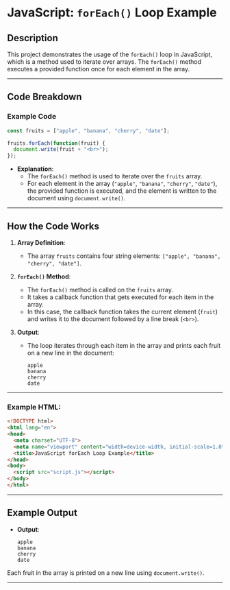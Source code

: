 # JavaScript: `forEach()` Loop Example

## Description

This project demonstrates the usage of the `forEach()` loop in JavaScript, which is a method used to iterate over arrays. The `forEach()` method executes a provided function once for each element in the array.

---

## Code Breakdown

### Example Code

```javascript
const fruits = ["apple", "banana", "cherry", "date"];

fruits.forEach(function(fruit) {
  document.write(fruit + "<br>");
});
```

- **Explanation**:
  - The `forEach()` method is used to iterate over the `fruits` array.
  - For each element in the array (`"apple"`, `"banana"`, `"cherry"`, `"date"`), the provided function is executed, and the element is written to the document using `document.write()`.

---

## How the Code Works

1. **Array Definition**: 
   - The array `fruits` contains four string elements: `["apple", "banana", "cherry", "date"]`.

2. **`forEach()` Method**:
   - The `forEach()` method is called on the `fruits` array.
   - It takes a callback function that gets executed for each item in the array.
   - In this case, the callback function takes the current element (`fruit`) and writes it to the document followed by a line break (`<br>`).

3. **Output**:
   - The loop iterates through each item in the array and prints each fruit on a new line in the document:
     ```
     apple
     banana
     cherry
     date
     ```

---


### Example HTML:

```html
<!DOCTYPE html>
<html lang="en">
<head>
  <meta charset="UTF-8">
  <meta name="viewport" content="width=device-width, initial-scale=1.0">
  <title>JavaScript forEach Loop Example</title>
</head>
<body>
  <script src="script.js"></script>
</body>
</html>
```

---



## Example Output

- **Output**: 
  ```
  apple
  banana
  cherry
  date
  ```

Each fruit in the array is printed on a new line using `document.write()`.

---


